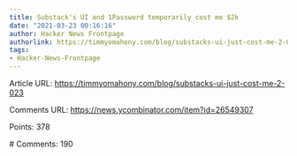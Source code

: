 ```yaml
---
title: Substack's UI and 1Password temporarily cost me $2k
date: "2021-03-23 00:16:16"
author: Hacker News Frontpage
authorlink: https://timmyomahony.com/blog/substacks-ui-just-cost-me-2-023
tags:
- Hacker-News-Frontpage
---
```


<p>Article URL: <a href="https://timmyomahony.com/blog/substacks-ui-just-cost-me-2-023">https://timmyomahony.com/blog/substacks-ui-just-cost-me-2-023</a></p>
<p>Comments URL: <a href="https://news.ycombinator.com/item?id=26549307">https://news.ycombinator.com/item?id=26549307</a></p>
<p>Points: 378</p>
<p># Comments: 190</p>

